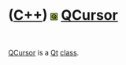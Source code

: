 
 

 

 

 

 

([C++](Cpp.md)) ![Qt](PicQt.png) [QCursor](CppQCursor.md)
===========================================================

 

[QCursor](CppQCursor.md) is a [Qt](CppQt.md) [class](CppClass.md).

 

 

 

 

 

 


